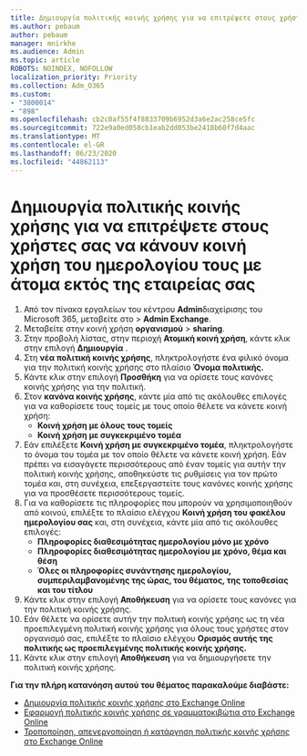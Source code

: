 ```yaml
---
title: Δημιουργία πολιτικής κοινής χρήσης για να επιτρέψετε στους χρήστες σας να κάνουν κοινή χρήση του ημερολογίου τους με άτομα εκτός της εταιρείας σας
ms.author: pebaum
author: pebaum
manager: mnirkhe
ms.audience: Admin
ms.topic: article
ROBOTS: NOINDEX, NOFOLLOW
localization_priority: Priority
ms.collection: Adm_O365
ms.custom:
- "3800014"
- "898"
ms.openlocfilehash: cb2c0af55f4f8833709b6952d3a6e2ac258ce5fc
ms.sourcegitcommit: 722e9a0ed058cb1eab2dd053be2418b60f7d4aac
ms.translationtype: MT
ms.contentlocale: el-GR
ms.lasthandoff: 06/23/2020
ms.locfileid: "44862113"
---
```

# <a name="create-a-sharing-policy-to-allow-your-users-to-share-their-calendar-with-people-outside-your-organization"></a>Δημιουργία πολιτικής κοινής χρήσης για να επιτρέψετε στους χρήστες σας να κάνουν κοινή χρήση του ημερολογίου τους με άτομα εκτός της εταιρείας σας

1. Από τον πίνακα εργαλείων του κέντρου **Admin**διαχείρισης του Microsoft 365, μεταβείτε στο  >  **Admin Exchange**.
2. Μεταβείτε στην κοινή χρήση **οργανισμού**  >  **sharing**.
3. Στην προβολή λίστας, στην περιοχή **Ατομική κοινή χρήση**, κάντε κλικ στην επιλογή **Δημιουργία** .
4. Στη **νέα πολιτική κοινής χρήσης**, πληκτρολογήστε ένα φιλικό όνομα για την πολιτική κοινής χρήσης στο πλαίσιο **Όνομα πολιτικής.**
5. Κάντε κλικ στην επιλογή **Προσθήκη** για να ορίσετε τους κανόνες κοινής χρήσης για την πολιτική.
6. Στον **κανόνα κοινής χρήσης**, κάντε μία από τις ακόλουθες επιλογές για να καθορίσετε τους τομείς με τους οποίο θέλετε να κάνετε κοινή χρήση:
    - **Κοινή χρήση με όλους τους τομείς**
    - **Κοινή χρήση με συγκεκριμένο τομέα**
8. Εάν επιλέξετε **Κοινή χρήση με συγκεκριμένο τομέα**, πληκτρολογήστε το όνομα του τομέα με τον οποίο θέλετε να κάνετε κοινή χρήση. Εάν πρέπει να εισαγάγετε περισσότερους από έναν τομείς για αυτήν την πολιτική κοινής χρήσης, αποθηκεύστε τις ρυθμίσεις για τον πρώτο τομέα και, στη συνέχεια, επεξεργαστείτε τους κανόνες κοινής χρήσης για να προσθέσετε περισσότερους τομείς.
9. Για να καθορίσετε τις πληροφορίες που μπορούν να χρησιμοποιηθούν από κοινού, επιλέξτε το πλαίσιο ελέγχου **Κοινή χρήση του φακέλου ημερολογίου σας** και, στη συνέχεια, κάντε μία από τις ακόλουθες επιλογές:
    - **Πληροφορίες διαθεσιμότητας ημερολογίου μόνο με χρόνο**
    - **Πληροφορίες διαθεσιμότητας ημερολογίου με χρόνο, θέμα και θέση**
    - **Όλες οι πληροφορίες συνάντησης ημερολογίου, συμπεριλαμβανομένης της ώρας, του θέματος, της τοποθεσίας και του τίτλου**
11. Κάντε κλικ στην επιλογή **Αποθήκευση** για να ορίσετε τους κανόνες για την πολιτική κοινής χρήσης.
12. Εάν θέλετε να ορίσετε αυτήν την πολιτική κοινής χρήσης ως τη νέα προεπιλεγμένη πολιτική κοινής χρήσης για όλους τους χρήστες στον οργανισμό σας, επιλέξτε το πλαίσιο ελέγχου **Ορισμός αυτής της πολιτικής ως προεπιλεγμένης πολιτικής κοινής χρήσης.**
13. Κάντε κλικ στην επιλογή **Αποθήκευση** για να δημιουργήσετε την πολιτική κοινής χρήσης.  

**Για την πλήρη κατανόηση αυτού του θέματος παρακαλούμε διαβάστε:**

- [Δημιουργία πολιτικής κοινής χρήσης στο Exchange Online](https://docs.microsoft.com/exchange/sharing/sharing-policies/create-a-sharing-policy)
- [Εφαρμογή πολιτικής κοινής χρήσης σε γραμματοκιβώτια στο Exchange Online](https://docs.microsoft.com/exchange/sharing/sharing-policies/apply-a-sharing-policy)
- [Τροποποίηση, απενεργοποίηση ή κατάργηση πολιτικής κοινής χρήσης στο Exchange Online](https://docs.microsoft.com/exchange/sharing/sharing-policies/modify-a-sharing-policy)
